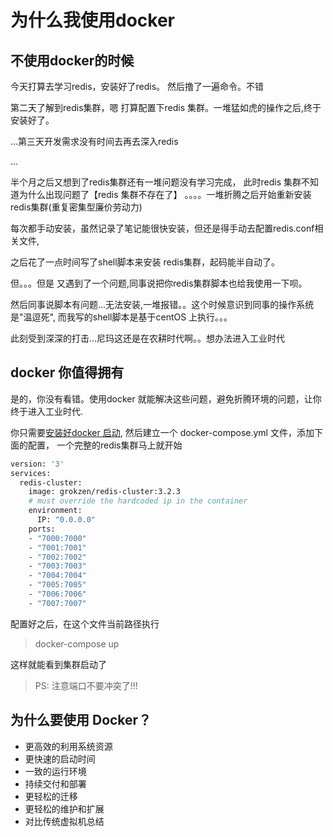 

# 为什么我使用docker

## 不使用docker的时候

今天打算去学习redis，安装好了redis。
然后撸了一遍命令。不错

第二天了解到redis集群，嗯 打算配置下redis 集群。一堆猛如虎的操作之后,终于安装好了。

...第三天开发需求没有时间去再去深入redis

...

半个月之后又想到了redis集群还有一堆问题没有学习完成，
此时redis 集群不知道为什么出现问题了【redis 集群不存在了】
。。。。一堆折腾之后开始重新安装redis集群(重复密集型廉价劳动力)

每次都手动安装，虽然记录了笔记能很快安装，但还是得手动去配置redis.conf相关文件,

之后花了一点时间写了shell脚本来安装 redis集群，起码能半自动了。

但。。。但是 又遇到了一个问题,同事说把你redis集群脚本也给我使用一下呗。

然后同事说脚本有问题...无法安装,一堆报错。。这个时候意识到同事的操作系统是"温逗死",
而我写的shell脚本是基于centOS 上执行。。。

此刻受到深深的打击...尼玛这还是在农耕时代啊。。想办法进入工业时代


## docker 你值得拥有

是的，你没有看错。使用docker 就能解决这些问题，避免折腾环境的问题，让你终于进入工业时代.

你只需要[安装好docker 启动](../02、docker%20安装/03、docker安装及其卸载.md),
然后建立一个 docker-compose.yml 文件，添加下面的配置，
一个完整的redis集群马上就开始

```dockerfile
version: '3'
services:
  redis-cluster:
    image: grokzen/redis-cluster:3.2.3
    # must override the hardcoded ip in the container
    environment:
      IP: "0.0.0.0"
    ports:
    - "7000:7000"
    - "7001:7001"
    - "7002:7002"
    - "7003:7003"
    - "7004:7004"
    - "7005:7005"
    - "7006:7006"
    - "7007:7007"
```

配置好之后，在这个文件当前路径执行
>  docker-compose up

这样就能看到集群启动了
> PS: 注意端口不要冲突了!!!




## 为什么要使用 Docker？

- 更高效的利用系统资源
- 更快速的启动时间
- 一致的运行环境
- 持续交付和部署
- 更轻松的迁移
- 更轻松的维护和扩展
- 对比传统虚拟机总结